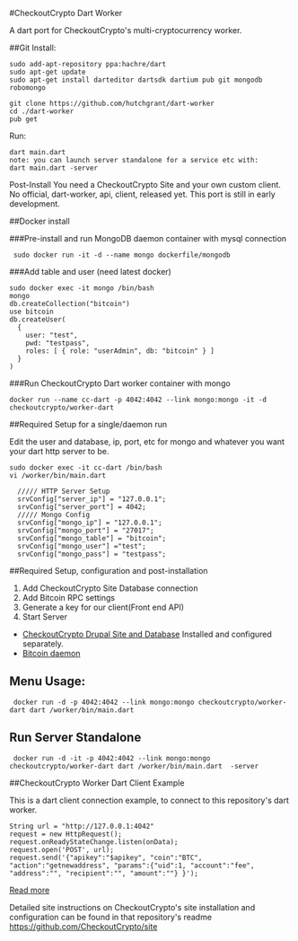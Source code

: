 #CheckoutCrypto Dart Worker

A dart port for CheckoutCrypto's multi-cryptocurrency worker.

##Git Install:
```
sudo add-apt-repository ppa:hachre/dart
sudo apt-get update
sudo apt-get install darteditor dartsdk dartium pub git mongodb robomongo

git clone https://github.com/hutchgrant/dart-worker
cd ./dart-worker
pub get
```

Run:
```
dart main.dart 
note: you can launch server standalone for a service etc with:
dart main.dart -server
```

Post-Install
You need a CheckoutCrypto Site and your own custom client. No official, dart-worker, api, client, released yet. This port is still in early development. 

##Docker install 

###Pre-install and run MongoDB daemon container with mysql connection

```
 sudo docker run -it -d --name mongo dockerfile/mongodb
```

###Add table and user (need latest docker)

```
sudo docker exec -it mongo /bin/bash
mongo
db.createCollection("bitcoin")
use bitcoin
db.createUser(
  {
    user: "test",
    pwd: "testpass",
    roles: [ { role: "userAdmin", db: "bitcoin" } ]
  }
)
```

###Run CheckoutCrypto Dart worker container with mongo

```
docker run --name cc-dart -p 4042:4042 --link mongo:mongo -it -d checkoutcrypto/worker-dart
```

##Required Setup for a single/daemon run

Edit the user and database, ip, port, etc for mongo and whatever you want your dart http server to be.

```
sudo docker exec -it cc-dart /bin/bash 
vi /worker/bin/main.dart
```

```
  ///// HTTP Server Setup
  srvConfig["server_ip"] = "127.0.0.1";
  srvConfig["server_port"] = 4042;
  ///// Mongo Config
  srvConfig["mongo_ip"] = "127.0.0.1";
  srvConfig["mongo_port"] = "27017";
  srvConfig["mongo_table"] = "bitcoin";
  srvConfig["mongo_user"] ="test";
  srvConfig["mongo_pass"] = "testpass";
```
##Required Setup, configuration and post-installation

1. Add CheckoutCrypto Site Database connection 
2. Add Bitcoin RPC settings
3. Generate a key for our client(Front end API)
4. Start Server

- [CheckoutCrypto Drupal Site and Database](https://registry.hub.docker.com/u/checkoutcrypto/site/) Installed and configured separately.
- [Bitcoin daemon](https://bitcoin.org/en/download)

## Menu Usage:

```
 docker run -d -p 4042:4042 --link mongo:mongo checkoutcrypto/worker-dart dart /worker/bin/main.dart
```
## Run Server Standalone

```
 docker run -d -it -p 4042:4042 --link mongo:mongo checkoutcrypto/worker-dart dart /worker/bin/main.dart  -server
```

##CheckoutCrypto Worker Dart Client Example

This is a dart client connection example, to connect to this repository's dart worker.

```
String url = "http://127.0.0.1:4042"
request = new HttpRequest();
request.onReadyStateChange.listen(onData);
request.open('POST', url);
request.send('{"apikey":"$apikey", "coin":"BTC", "action":"getnewaddress", "params":{"uid":1, "account":"fee", "address":"", "recipient":"", "amount":""} }');
```

[Read more](https://github.com/hutchgrant/dart-worker)



Detailed site instructions on CheckoutCrypto's site installation and configuration can be found in that repository's readme https://github.com/CheckoutCrypto/site
